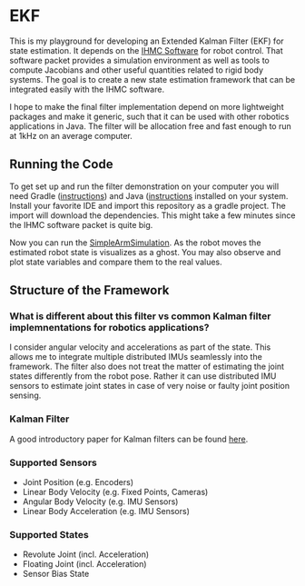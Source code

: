 # EKF

This is my playground for developing an Extended Kalman Filter (EKF) for state estimation. It depends on the [IHMC Software](https://github.com/ihmcrobotics/ihmc-open-robotics-software) for robot control. That software packet provides a simulation environment as well as tools to compute Jacobians and other useful quantities related to rigid body systems. The goal is to create a new state estimation framework that can be integrated easily with the IHMC software.

I hope to make the final filter implementation depend on more lightweight packages and make it generic, such that it can be used with other robotics applications in Java. The filter will be allocation free and fast enough to run at 1kHz on an average computer.

## Running the Code

To get set up and run the filter demonstration on your computer you will need Gradle ([instructions](https://ihmcrobotics.github.io/ihmc-open-robotics-software/docs/installgradle)) and Java ([instructions](https://ihmcrobotics.github.io/ihmc-open-robotics-software/docs/installjava) installed on your system. Install your favorite IDE and import this repository as a gradle project. The import will download the dependencies. This might take a few minutes since the IHMC software packet is quite big.

Now you can run the [SimpleArmSimulation](https://github.com/georgwi/EKF/blob/master/src/us/ihmc/ekf/robots/simpleArm/SimpleArmSimulation.java). As the robot moves the estimated robot state is visualizes as a ghost. You may also observe and plot state variables and compare them to the real values.

## Structure of the Framework

### What is different about this filter vs common Kalman filter implemnentations for robotics applications?

I consider angular velocity and accelerations as part of the state. This allows me to integrate multiple distributed IMUs seamlessly into the framework. The filter also does not treat the matter of estimating the joint states differently from the robot pose. Rather it can use distributed IMU sensors to estimate joint states in case of very noise or faulty joint position sensing.

### Kalman Filter
A good introductory paper for Kalman filters can be found [here](https://www.cs.unc.edu/~welch/media/pdf/kalman_intro.pdf).

### Supported Sensors
 - Joint Position (e.g. Encoders)
 - Linear Body Velocity (e.g. Fixed Points, Cameras)
 - Angular Body Velocity (e.g. IMU Sensors)
 - Linear Body Acceleration (e.g. IMU Sensors)
 
### Supported States
 - Revolute Joint (incl. Acceleration)
 - Floating Joint (incl. Acceleration)
 - Sensor Bias State
